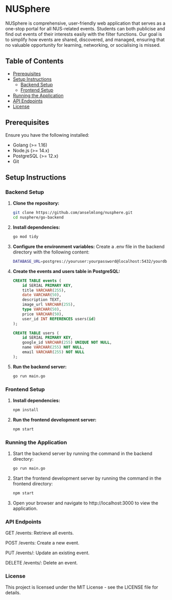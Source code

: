 # NUSphere

NUSphere is  comprehensive, user-friendly web application that serves as a one-stop portal for all NUS-related events. Students can both publicise and find out events of their interests easily with the filter functions. Our goal is to simplify how events are shared, discovered, and managed, ensuring that no valuable opportunity for learning, networking, or socialising is missed. 

## Table of Contents

- [Prerequisites](#prerequisites)
- [Setup Instructions](#setup-instructions)
  - [Backend Setup](#backend-setup)
  - [Frontend Setup](#frontend-setup)
- [Running the Application](#running-the-application)
- [API Endpoints](#api-endpoints)
- [License](#license)


## Prerequisites

Ensure you have the following installed:

- Golang (>= 1.16)
- Node.js (>= 14.x)
- PostgreSQL (>= 12.x)
- Git


## Setup Instructions

### Backend Setup

1. **Clone the repository:**
   ```sh
   git clone https://github.com/anselmlong/nusphere.git
   cd nusphere/go-backend

2. **Install dependencies:**
    ```sh
    go mod tidy

3. **Configure the environment variables:**
    Create a .env file in the backend directory with the following content:
    ```bash
    DATABASE_URL=postgres://youruser:yourpassword@localhost:5432/yourdb?sslmode=disable

3. **Create the events and users table in PostgreSQL:**
    ```sql
    CREATE TABLE events (
        id SERIAL PRIMARY KEY,
        title VARCHAR(255),
        date VARCHAR(50),
        description TEXT,
        image_url VARCHAR(255),
        type VARCHAR(50),
        price VARCHAR(50),
        user_id INT REFERENCES users(id)
    );

    CREATE TABLE users (
        id SERIAL PRIMARY KEY,
        google_id VARCHAR(255) UNIQUE NOT NULL,
        name VARCHAR(255) NOT NULL,
        email VARCHAR(255) NOT NULL
    );

4. **Run the backend server:**
    ```sh
    go run main.go


### Frontend Setup
1. **Install dependencies:**
    ```sh
    npm install
    
2. **Run the frontend development server:**
    ```sh
    npm start


### Running the Application
1. Start the backend server by running the command in the backend directory:
    ```sh
    go run main.go

2. Start the frontend development server by running the command in the frontend directory:
    ```sh
    npm start

3. Open your browser and navigate to http://localhost:3000 to view the application.


### API Endpoints
GET /events: Retrieve all events.

POST /events: Create a new event.

PUT /events/: Update an existing event.

DELETE /events/: Delete an event.


### License
This project is licensed under the MIT License - see the LICENSE file for details.
